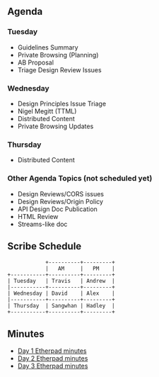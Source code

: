 
## Agenda

### Tuesday

* Guidelines Summary
* Private Browsing (Planning)
* AB Proposal
* Triage Design Review Issues

### Wednesday

* Design Principles Issue Triage
* Nigel Megitt (TTML)
* Distributed Content
* Private Browsing Updates

### Thursday

* Distributed Content

### Other Agenda Topics (not scheduled yet)

* Design Reviews/CORS issues
* Design Reviews/Origin Policy
* API Design Doc Publication
* HTML Review
* Streams-like doc


## Scribe Schedule

```
            +----------+---------+
            |   AM     |   PM    |
+-----------+----------+---------+
| Tuesday   | Travis   | Andrew  |
|-----------+----------+---------+
| Wednesday | David    | Alex    |
|-----------+----------+---------+
| Thursday  | Sangwhan | Hadley  |
+-----------+----------+---------+
```

## Minutes

* [Day 1 Etherpad minutes](https://pad.w3ctag.org/p/2017-07-25-minutes.md)
* [Day 2 Etherpad minutes](https://pad.w3ctag.org/p/2017-07-26-minutes.md)
* [Day 3 Etherpad minutes](https://pad.w3ctag.org/p/2017-07-27-minutes.md)
